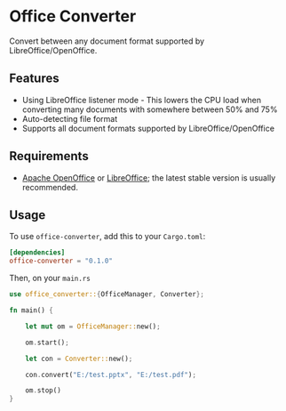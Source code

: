 # Office Converter

Convert between any document format supported by LibreOffice/OpenOffice.

## Features

- Using LibreOffice listener mode -  This lowers the CPU load when converting many documents with somewhere between 50% and 75%
- Auto-detecting file format
- Supports all document formats supported by LibreOffice/OpenOffice

## Requirements

- [Apache OpenOffice](https://www.openoffice.org/) or [LibreOffice](https://www.libreoffice.org/); the latest stable version is usually recommended.

## Usage

To use `office-converter`, add this to your `Cargo.toml`:


```toml
[dependencies]
office-converter = "0.1.0"
```

Then, on your `main.rs`

```rust
use office_converter::{OfficeManager, Converter};

fn main() {

    let mut om = OfficeManager::new();

    om.start();

    let con = Converter::new();

    con.convert("E:/test.pptx", "E:/test.pdf");

    om.stop()
}